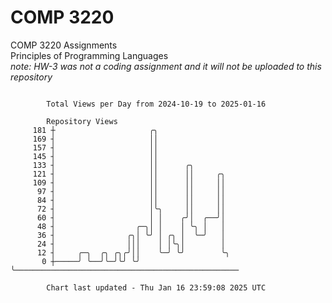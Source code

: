 # COMP 3220
COMP 3220 Assignments  
Principles of Programming Languages  
*note: HW-3 was not a coding assignment and it will not be uploaded to this repository*  

```

        Total Views per Day from 2024-10-19 to 2025-01-16

        Repository Views
     181 ┼                     ╭╮
     169 ┤                     ││
     157 ┤                     ││
     145 ┤                     ││
     133 ┤                     ││      ╭╮
     121 ┤                     ││      ││     ╭╮
     109 ┤                     ││      ││     ││
      97 ┤                     ││      ││     ││
      84 ┤                     ││      ││     ││
      72 ┤                     │╰╮     ││     ││
      60 ┤                     │ │    ╭╯│  ╭──╯│
      48 ┤                  ╭─╮│ │    │ ╰╮ │   │
      36 ┤                ╭╮│ ╰╯ │ ╭╮ │  ╰─╯   │
      24 ┤                │││    │ │╰╮│        │
      12 ┤     ╭─╮  ╭╮ ╭╮╭╯││    ╰─╯ ╰╯        ╰╮
       0 ┼─────╯ ╰──╯╰─╯╰╯ ╰╯                   ╰──────────────────────────────────────────────────

        Chart last updated - Thu Jan 16 23:59:08 2025 UTC
        
```
